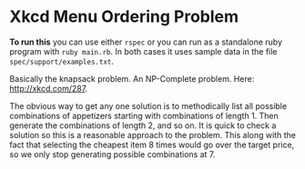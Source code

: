 # Xkcd Menu Ordering Problem
**To run this** you can use either `rspec` or you can run as a standalone ruby 
program with `ruby main.rb`. In both cases it uses sample data in the file 
`spec/support/examples.txt`.

Basically the knapsack problem. An NP-Complete problem. Here: http://xkcd.com/287.

The obvious way to get any one solution is to methodically list all possible 
combinations of appetizers starting with combinations of length 1. Then 
generate the combinations of length 2, and so on. It is quick to check a solution 
so this is a reasonable approach to the problem. This along with the fact that 
selecting the cheapest item 8 times would go over the target price, so we only 
stop generating possible combinations at 7.
